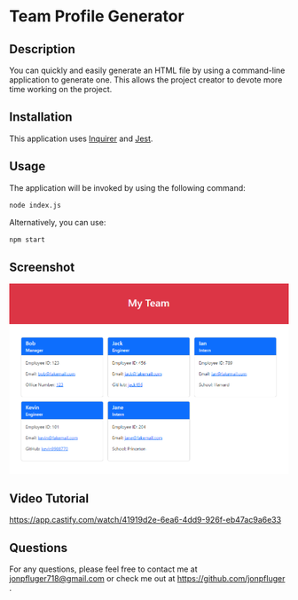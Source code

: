# Team Profile Generator

## Description

You can quickly and easily generate an HTML file by using a command-line application to generate one. This allows the project creator to devote more time working on the project.

## Installation

This application uses [Inquirer](https://www.npmjs.com/package/inquirer/v/8.2.4) and [Jest](https://jestjs.io/).

## Usage

The application will be invoked by using the following command:

```bash
node index.js
```

Alternatively, you can use:

```bash
npm start
```

## Screenshot

![A webpage is generated with cards for each team member](./assets/images/sample-screenshot.png)

## Video Tutorial

https://app.castify.com/watch/41919d2e-6ea6-4dd9-926f-eb47ac9a6e33

## Questions

For any questions, please feel free to contact me at jonpfluger718@gmail.com or check me out at https://github.com/jonpfluger .